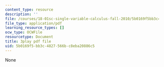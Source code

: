 ```yaml
---
content_type: resource
description: ''
file: /courses/18-01sc-single-variable-calculus-fall-2010/5b0169f5bb3c4827566bc8eba20886c5_zUEuKrxgHws.pdf
file_type: application/pdf
learning_resource_types: []
ocw_type: OCWFile
resourcetype: Document
title: 3play pdf file
uid: 5b0169f5-bb3c-4827-566b-c8eba20886c5
---
```

None

